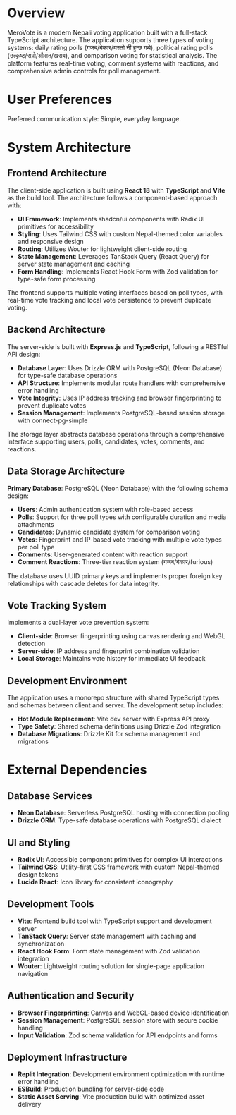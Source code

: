 # Overview

MeroVote is a modern Nepali voting application built with a full-stack TypeScript architecture. The application supports three types of voting systems: daily rating polls (गजब/बेकार/यस्तो नी हुन्छ गथे), political rating polls (उत्कृष्ट/राम्रो/औसत/खराब), and comparison voting for statistical analysis. The platform features real-time voting, comment systems with reactions, and comprehensive admin controls for poll management.

# User Preferences

Preferred communication style: Simple, everyday language.

# System Architecture

## Frontend Architecture

The client-side application is built using **React 18** with **TypeScript** and **Vite** as the build tool. The architecture follows a component-based approach with:

- **UI Framework**: Implements shadcn/ui components with Radix UI primitives for accessibility
- **Styling**: Uses Tailwind CSS with custom Nepal-themed color variables and responsive design
- **Routing**: Utilizes Wouter for lightweight client-side routing
- **State Management**: Leverages TanStack Query (React Query) for server state management and caching
- **Form Handling**: Implements React Hook Form with Zod validation for type-safe form processing

The frontend supports multiple voting interfaces based on poll types, with real-time vote tracking and local vote persistence to prevent duplicate voting.

## Backend Architecture

The server-side is built with **Express.js** and **TypeScript**, following a RESTful API design:

- **Database Layer**: Uses Drizzle ORM with PostgreSQL (Neon Database) for type-safe database operations
- **API Structure**: Implements modular route handlers with comprehensive error handling
- **Vote Integrity**: Uses IP address tracking and browser fingerprinting to prevent duplicate votes
- **Session Management**: Implements PostgreSQL-based session storage with connect-pg-simple

The storage layer abstracts database operations through a comprehensive interface supporting users, polls, candidates, votes, comments, and reactions.

## Data Storage Architecture

**Primary Database**: PostgreSQL (Neon Database) with the following schema design:

- **Users**: Admin authentication system with role-based access
- **Polls**: Support for three poll types with configurable duration and media attachments
- **Candidates**: Dynamic candidate system for comparison voting
- **Votes**: Fingerprint and IP-based vote tracking with multiple vote types per poll type
- **Comments**: User-generated content with reaction support
- **Comment Reactions**: Three-tier reaction system (गजब/बेकार/furious)

The database uses UUID primary keys and implements proper foreign key relationships with cascade deletes for data integrity.

## Vote Tracking System

Implements a dual-layer vote prevention system:
- **Client-side**: Browser fingerprinting using canvas rendering and WebGL detection
- **Server-side**: IP address and fingerprint combination validation
- **Local Storage**: Maintains vote history for immediate UI feedback

## Development Environment

The application uses a monorepo structure with shared TypeScript types and schemas between client and server. The development setup includes:

- **Hot Module Replacement**: Vite dev server with Express API proxy
- **Type Safety**: Shared schema definitions using Drizzle Zod integration
- **Database Migrations**: Drizzle Kit for schema management and migrations

# External Dependencies

## Database Services
- **Neon Database**: Serverless PostgreSQL hosting with connection pooling
- **Drizzle ORM**: Type-safe database operations with PostgreSQL dialect

## UI and Styling
- **Radix UI**: Accessible component primitives for complex UI interactions
- **Tailwind CSS**: Utility-first CSS framework with custom Nepal-themed design tokens
- **Lucide React**: Icon library for consistent iconography

## Development Tools
- **Vite**: Frontend build tool with TypeScript support and development server
- **TanStack Query**: Server state management with caching and synchronization
- **React Hook Form**: Form state management with Zod validation integration
- **Wouter**: Lightweight routing solution for single-page application navigation

## Authentication and Security
- **Browser Fingerprinting**: Canvas and WebGL-based device identification
- **Session Management**: PostgreSQL session store with secure cookie handling
- **Input Validation**: Zod schema validation for API endpoints and forms

## Deployment Infrastructure
- **Replit Integration**: Development environment optimization with runtime error handling
- **ESBuild**: Production bundling for server-side code
- **Static Asset Serving**: Vite production build with optimized asset delivery
